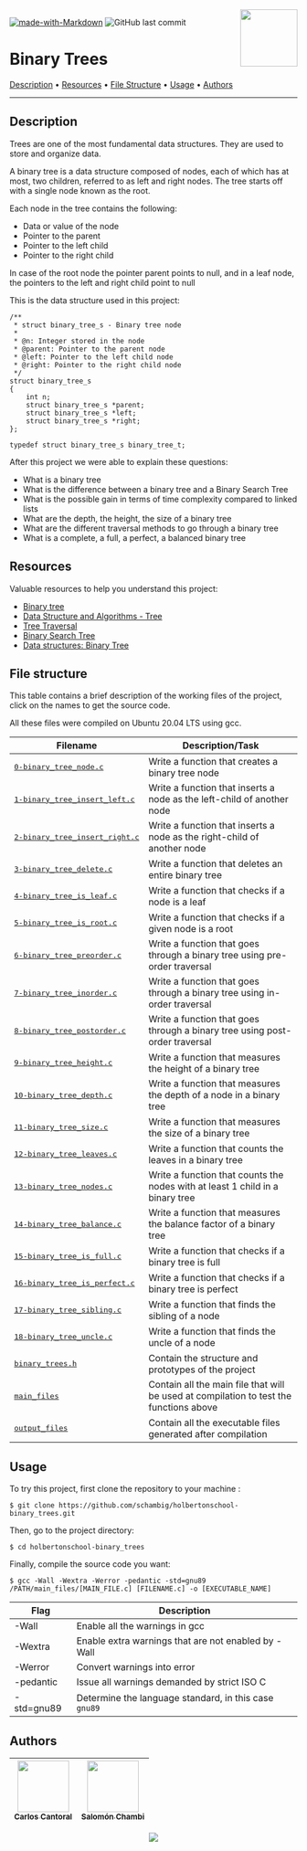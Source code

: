 <img align='right' src='https://user-images.githubusercontent.com/5713670/87202985-820dcb80-c2b6-11ea-9f56-7ec461c497c3.gif' width='100'>

[![made-with-Markdown](https://img.shields.io/badge/Made%20with-Markdown-1f425f.svg)](http://commonmark.org)
![GitHub last commit](https://img.shields.io/github/last-commit/schambig/holbertonschool-binary_trees)

# Binary Trees

[Description](#description)</a> • [Resources](#resources) • [File Structure](#file-structure) • [Usage](#usage) • [Authors](#authors)

---

## Description

Trees are one of the most fundamental data structures. They are used to store and organize data.

A binary tree is a data structure composed of nodes, each of which has at most, two children, referred to as left and right nodes. The tree starts off with a single node known as the root.

Each node in the tree contains the following:

* Data or value of the node
* Pointer to the parent
* Pointer to the left child
* Pointer to the right child

In case of the root node the pointer parent points to null, and in a leaf node, the pointers to the left and right child point to null

This is the data structure used in this project:

```
/**
 * struct binary_tree_s - Binary tree node
 *
 * @n: Integer stored in the node
 * @parent: Pointer to the parent node
 * @left: Pointer to the left child node
 * @right: Pointer to the right child node
 */
struct binary_tree_s
{
    int n;
    struct binary_tree_s *parent;
    struct binary_tree_s *left;
    struct binary_tree_s *right;
};

typedef struct binary_tree_s binary_tree_t;
```

After this project we were able to explain these questions:

* What is a binary tree
* What is the difference between a binary tree and a Binary Search Tree
* What is the possible gain in terms of time complexity compared to linked lists
* What are the depth, the height, the size of a binary tree
* What are the different traversal methods to go through a binary tree
* What is a complete, a full, a perfect, a balanced binary tree

## Resources

Valuable resources to help you understand this project:

* [Binary tree](https://en.wikipedia.org/wiki/Binary_tree)
* [Data Structure and Algorithms - Tree](https://www.tutorialspoint.com/data_structures_algorithms/tree_data_structure.htm)
* [Tree Traversal](https://www.tutorialspoint.com/data_structures_algorithms/tree_traversal.htm)
* [Binary Search Tree](https://en.wikipedia.org/wiki/Binary_search_tree)
* [Data structures: Binary Tree](https://www.youtube.com/watch?v=H5JubkIy_p8)

## File structure

This table contains a brief description of the working files of the project, click on the names to get the source code.

All these files were compiled on Ubuntu 20.04 LTS using gcc.

| Filename | Description/Task |
| --- | --- |
| <pre>[0-binary_tree_node.c](0-binary_tree_node.c)</pre> | Write a function that creates a binary tree node |
| <pre>[1-binary_tree_insert_left.c](1-binary_tree_insert_left.c)</pre> | Write a function that inserts a node as the left-child of another node |
| <pre>[2-binary_tree_insert_right.c](2-binary_tree_insert_right.c)</pre> | Write a function that inserts a node as the right-child of another node |
| <pre>[3-binary_tree_delete.c](3-binary_tree_delete.c)</pre> | Write a function that deletes an entire binary tree |
| <pre>[4-binary_tree_is_leaf.c](4-binary_tree_is_leaf.c)</pre> | Write a function that checks if a node is a leaf |
| <pre>[5-binary_tree_is_root.c](5-binary_tree_is_root.c)</pre> | Write a function that checks if a given node is a root |
| <pre>[6-binary_tree_preorder.c](6-binary_tree_preorder.c)</pre> | Write a function that goes through a binary tree using pre-order traversal |
| <pre>[7-binary_tree_inorder.c](7-binary_tree_inorder.c)</pre> | Write a function that goes through a binary tree using in-order traversal |
| <pre>[8-binary_tree_postorder.c](8-binary_tree_postorder.c)</pre> | Write a function that goes through a binary tree using post-order traversal |
| <pre>[9-binary_tree_height.c](9-binary_tree_height.c)</pre> | Write a function that measures the height of a binary tree |
| <pre>[10-binary_tree_depth.c](10-binary_tree_depth.c)</pre> | Write a function that measures the depth of a node in a binary tree |
| <pre>[11-binary_tree_size.c](11-binary_tree_size.c)</pre> | Write a function that measures the size of a binary tree |
| <pre>[12-binary_tree_leaves.c](12-binary_tree_leaves.c)</pre> | Write a function that counts the leaves in a binary tree |
| <pre>[13-binary_tree_nodes.c](13-binary_tree_nodes.c)</pre> | Write a function that counts the nodes with at least 1 child in a binary tree |
| <pre>[14-binary_tree_balance.c](14-binary_tree_balance.c)</pre> | Write a function that measures the balance factor of a binary tree |
| <pre>[15-binary_tree_is_full.c](15-binary_tree_is_full.c)</pre> | Write a function that checks if a binary tree is full |
| <pre>[16-binary_tree_is_perfect.c](16-binary_tree_is_perfect.c)</pre> | Write a function that checks if a binary tree is perfect |
| <pre>[17-binary_tree_sibling.c](17-binary_tree_sibling.c)</pre> | Write a function that finds the sibling of a node |
| <pre>[18-binary_tree_uncle.c](18-binary_tree_uncle.c)</pre> | Write a function that finds the uncle of a node |
| <pre>[binary_trees.h](binary_trees.h)</pre> | Contain the structure and prototypes of the project |
| <pre>[main_files](main_files)</pre> | Contain all the main file that will be used at compilation to test the functions above |
| <pre>[output_files](output_files)</pre> | Contain all the executable files generated after compilation |


## Usage

To try this project, first clone the repository to your machine :

```
$ git clone https://github.com/schambig/holbertonschool-binary_trees.git
```

Then, go to the project directory:

```
$ cd holbertonschool-binary_trees
```

Finally, compile the source code you want:

```
$ gcc -Wall -Wextra -Werror -pedantic -std=gnu89 /PATH/main_files/[MAIN_FILE.c] [FILENAME.c] -o [EXECUTABLE_NAME]
```

| Flag | Description |
| --- | --- |
| -Wall | Enable all the warnings in gcc |
| -Wextra | Enable extra warnings that are not enabled by -Wall |
| -Werror | Convert warnings into error |
| -pedantic | Issue all warnings demanded by strict ISO C |
| -std=gnu89 | Determine the language standard, in this case `gnu89` |

## Authors

| [<img src="https://avatars.githubusercontent.com/u/105623752?v=4" width=90><br><sub> Carlos Cantoral </sub>](https://github.com/Jmel8) |  [<img src="https://avatars.githubusercontent.com/u/98289735?v=4" width=90><br><sub> Salomón Chambi </sub>](https://github.com/schambig) |
| :---: | :---: |

<p align="center">
  <img src="https://capsule-render.vercel.app/api?type=waving&color=gradient&height=60&section=footer"/>
</p>
